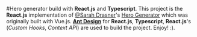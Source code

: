 #Hero generator build with **React.js** and **Typescript**.
This project is the **React.js** implementation of [@Sarah Drasner](https://twitter.com/sarah_edo)'s [Hero Generator](https://github.com/sdras/hero-generator) which was originally built with Vue.js.
**[Ant Design](https://ant.design/docs/react/introduce)** for **React.js**, **Typescript**, **React.js**'s (_Custom Hooks_, _Context API_) are used to build the project. Enjoy! :).
